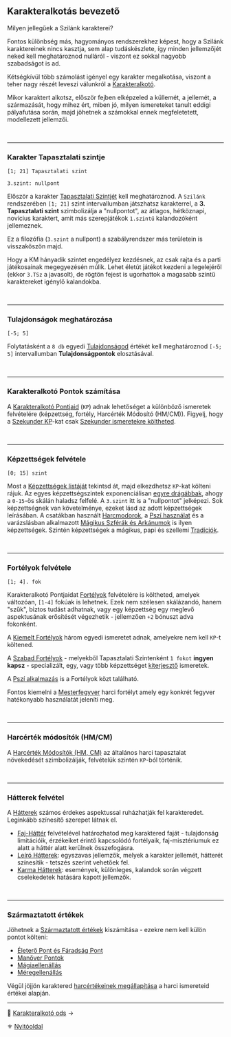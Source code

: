 ## Karakteralkotás bevezető

Milyen jellegűek a Szilánk karakterei?

Fontos különbség más, hagyományos rendszerekhez képest, hogy a Szilánk karaktereinek nincs kasztja, sem alap tudáskészlete, így minden jellemzőjét neked kell meghatároznod nulláról - viszont ez sokkal nagyobb szabadságot is ad.

Kétségkívül több számolást igényel egy karakter megalkotása, viszont a teher nagy részét leveszi válunkról a [Karakteralkotó](010_02_karakteralkoto_ods.md).

Mikor karaktert alkotsz, először fejben elképzeled a küllemét, a jellemét, a származását, hogy mihez ért, miben jó, milyen ismereteket tanult eddigi pályafutása során, majd jöhetnek a számokkal ennek megfeletetett, modellezett jellemzői.

<br />

---
### Karakter Tapasztalati szintje

```
[1; 21] Tapasztalati szint

3.szint: nullpont
```

Először a karakter [Tapasztalati Szintjét](010_04_tsz_szintlepes.md) kell meghatároznod. A `Szilánk` rendszerében `[1; 21]` szint intervallumban játszhatsz karakterrel, a **3. Tapasztalati szint** szimbolizálja a "nullpontot", az átlagos, hétköznapi, novícius karaktert, amit más szerepjátékok `1.szintű` kalandozóként jellemeznek.

Ez a filozófia (`3.szint` a nullpont) a szabályrendszer más területein is visszaköszön majd.

Hogy a KM hányadik szintet engedélyez kezdésnek, az csak rajta és a parti játékosainak megegyezésén múlik. Lehet életút játékot kezdeni a legelejéről (ekkor `3.TSz` a javasolt), de rögtön fejest is ugorhattok a magasabb szintű karaktereket igénylő kalandokba.

<br />

---
### Tulajdonságok meghatározása

```
[-5; 5]
```

Folytatásként a `8 db` egyedi [Tulajdonságod](010_05_01_tulajdonsagok.md) értékét kell meghatároznod `[-5; 5]` intervallumban **Tulajdonságpontok** elosztásával.

<br />

---
### Karakteralkotó Pontok számítása

A [Karakteralkotó Pontjaid](010_06_kp.md) (`KP`) adnak lehetőséget a különböző ismeretek felvételére (képzettség, fortély, Harcérték Módosító (HM/CM)). Figyelj, hogy a [Szekunder KP](010_06_kp.md)-kat csak [Szekunder ismeretekre költheted](010_08_primer_szekunder_ismeretek.md).

<br />

---
### Képzettségek felvétele

```
[0; 15] szint
```

Most a [Képzettségek listáját](030_01_kepzettseglista.md) tekintsd át, majd elkezdhetsz `KP`-kat költeni rájuk. Az egyes képzettségszintek exponenciálisan [egyre drágábbak](030_05_kepzettsegszintek_kp_igenye.md), ahogy a `0-15`-ös skálán haladsz felfelé. A `3.szint` itt is a "nullpontot" jelképezi. Sok képzettségnek van követelménye, ezeket lásd az adott képzettségek leírásában. A csatákban használt [Harcmodorok](030_01_kepzettseglista.md#harci-képzettségek-🅿️), a [Pszí használat](kepzettsegek.primer.misztikus/pszi_hasznalat.md) és a varázslásban alkalmazott [Mágikus Szférák és Arkánumok](107_magikus_szferak_arkanumok.md) is ilyen képzettségek. Szintén képzettségek a mágikus, papi és szellemi [Tradíciók](050_tradiciok.md).

<br />

---
### Fortélyok felvétele

```
[1; 4]. fok
```

Karakteralkotó Pontjaidat [Fortélyok](040_fortelyok.md) felvételére is költheted, amelyek változóan, `[1-4]` fokúak is lehetnek. Ezek nem szélesen skálázandó, hanem "szűk", biztos tudást adhatnak, vagy egy képzettség egy meglevő aspektusának erősítését végezhetik - jellemzően `+2` bónuszt adva fokonként. 

A [Kiemelt Fortélyok](041_kiemelt_fortelyok.md) három egyedi ismeretet adnak, amelyekre nem kell `KP`-t költened.

A [Szabad Fortélyok](042_szabad_fortelyok.md) - melyekből Tapasztalati Szintenként `1 fokot` **ingyen kapsz** - specializált, egy, vagy több képzettséget [kiterjesztő](030_08_01_kepzettsegek_fortelyok_kapcsolata.md#2-k%C3%A9pzetts%C3%A9gek-kiterjeszt%C3%A9se-fort%C3%A9lyokkal) ismeretek.

A [Pszí alkalmazás](fortelyok.misztikus/pszi_kiterjesztes.md) is a Fortélyok közt található.

Fontos kiemelni a [Mesterfegyver](fortelyok.harci/mesterfegyver.md) harci fortélyt amely egy konkrét fegyver hatékonyabb használatát jeleníti meg.

<br />

---
### Harcérték módosítók (HM/CM)

A [Harcérték Módosítók (HM, CM)](010_07_01_hm_cm.md) az általános harci tapasztalat növekedését szimbolizálják, felvételük szintén `KP`-ból történik.

<br />

---
### Hátterek felvétel

A [Hátterek](020_hattererek.md) számos érdekes aspektussal ruházhatják fel karakteredet. Leginkább színesítő szerepet látnak el.

- [Faj-Háttér](021_faj_hatterek.md) felvételével határozhatod meg karaktered faját - tulajdonság limitációik, érzékeiket érintő kapcsolódó fortélyaik, faj-misztériumuk ez alatt a háttér alatt kerülnek összefogásra.
- [Leíró Hátterek](022_leiro_hatterek.md): egyszavas jellemzők, melyek a karakter jellemét, hátterét színesítik - tetszés szerint vehetőek fel.
- [Karma Hátterek](023_karma_hatterek.md): események, különleges, kalandok során végzett cselekedetek hatására kapott jellemzők.

<br />

---
### Származtatott értékek

Jöhetnek a [Származtatott értékek](010_09_00_szarmaztatott_ertekek.md) kiszámítása - ezekre nem kell külön pontot költeni:

- [Életerő Pont és Fáradság Pont](010_09_01_ep_kt.md)
- [Manőver Pontok](066_02_manover_pontok.md)
- [Mágiaellenállás](010_09_04_magiaellenallas.md)
- [Méregellenállás](010_09_05_meregellenallas.md) 

Végül jöjjön karaktered [harcértékeinek megállapítása](062_01_ke_te_ve_ce.md) a harci ismereteid értékei alapján.

---

🔗 [Karakteralkotó ods](010_02_karakteralkoto_ods.md) →

⚜️ [Nyitóoldal](start.md#1-karakteralkot%C3%A1s)

